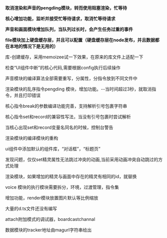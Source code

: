 **取消渲染和声音的pengding模块，转而使用阻塞渲染，忙等待**

**核心增加功能，监听并接受忙等待请求，取消忙等待请求**

**声音和画面模块增加队列，当队列过长时，会产生任务过重的事件**

**file模块加上硬盘缓存层，并且可以配置（硬盘缓存层在node发布，并且数据都在本地的情况下是无用的）**

库-创建缓存，采用memoizee试一下效果，在原来的库文件上适配一下

检查“UI组件中断”的核心代码,需要根据config执行后续操作

声音模块的编译算法全部需要重写，分属性，分指令放到不同文件中

渲染模块的乱序指令pengding 模块，增加功能。--当时间超过3秒，就取消指令，并且打印错误

核心指令break的参数编译功能完善，支持解析引号包裹字符串

核心指令set和record的兼容性写法，当没有引号包裹时尝试解析

当核心出现set和record变量名同名的时候，控制台警告

渲染模块的编译模块的重构

ui组件中添加默认的组件库，“对话框”，“标题页”

发现问题，仅仅set精灵属性无法跳过冲突的动画,当前采用动画冲突自动跳过的方式处理

渲染模块，如果增加的精灵与画面中存在的精灵有相同的id，就替换

voice 模块的执行模块需要拆分，环境，过渡管理，指令集

增加功能，render模块放置图片默认等比例缩放

大量的d.ts文件还没有编写

attach附加模式的调试器，boardcastchannal

数据模块的tracker地址由magurl字符串给出